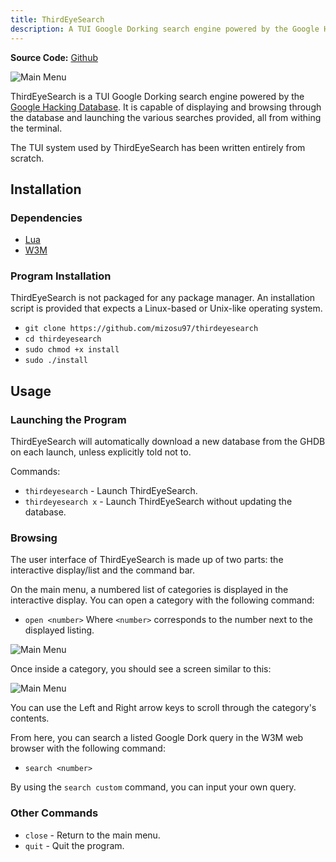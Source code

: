 ```yaml
---
title: ThirdEyeSearch
description: A TUI Google Dorking search engine powered by the Google Hacking Database.
---
```


**Source Code:** [Github](https://github.com/mizosu97/thirdeyesearch)

![Main Menu](https://media.discordapp.net/attachments/1267674014290149449/1267674096846503990/wenO9qU.png?ex=66a9a500&is=66a85380&hm=d6dc080475521176d9a8c860ce43479f5e1631458c4892c374074a9d507c8b32&=&format=webp&quality=lossless)


ThirdEyeSearch is a TUI Google Dorking search engine powered by the [Google Hacking Database](https://www.exploit-db.com/google-hacking-database). It is capable of displaying and browsing through the database and launching the various searches provided, all from withing the terminal.

The TUI system used by ThirdEyeSearch has been written entirely from scratch.


## Installation

### Dependencies

- [Lua](https://www.lua.org/)
- [W3M](https://w3m.sourceforge.net/)

### Program Installation

ThirdEyeSearch is not packaged for any package manager. An installation script is provided that expects a Linux-based or Unix-like operating system.

- `git clone https://github.com/mizosu97/thirdeyesearch`
- `cd thirdeyesearch`
- `sudo chmod +x install`
- `sudo ./install`


## Usage

### Launching the Program

ThirdEyeSearch will automatically download a new database from the GHDB on each launch, unless explicitly told not to.

Commands:
- `thirdeyesearch` - Launch ThirdEyeSearch.
- `thirdeyesearch x` - Launch ThirdEyeSearch without updating the database.

### Browsing

The user interface of ThirdEyeSearch is made up of two parts: the interactive display/list and the command bar.

On the main menu, a numbered list of categories is displayed in the interactive display. You can open a category with the following command:
- `open <number>`
Where `<number>` corresponds to the number next to the displayed listing.

![Main Menu](https://media.discordapp.net/attachments/1267674014290149449/1267674096846503990/wenO9qU.png?ex=66a9a500&is=66a85380&hm=d6dc080475521176d9a8c860ce43479f5e1631458c4892c374074a9d507c8b32&=&format=webp&quality=lossless)


Once inside a category, you should see a screen similar to this:

![Main Menu](https://media.discordapp.net/attachments/1267674014290149449/1267674096846503990/wenO9qU.png?ex=66a9a500&is=66a85380&hm=d6dc080475521176d9a8c860ce43479f5e1631458c4892c374074a9d507c8b32&=&format=webp&quality=lossless)

You can use the Left and Right arrow keys to scroll through the category's contents.

From here, you can search a listed Google Dork query in the W3M web browser with the following command:
- `search <number>`

By using the `search custom` command, you can input your own query.

### Other Commands

- `close` - Return to the main menu.
- `quit` - Quit the program.